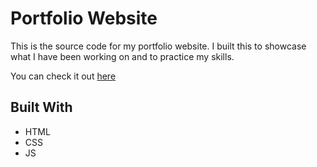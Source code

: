 # Portfolio Website

This is the source code for my portfolio website. I built this to showcase what I have been working on and to practice my skills.

You can check it out [here](https://s-mckee.github.io)

## Built With

-   HTML
-   CSS
-   JS
